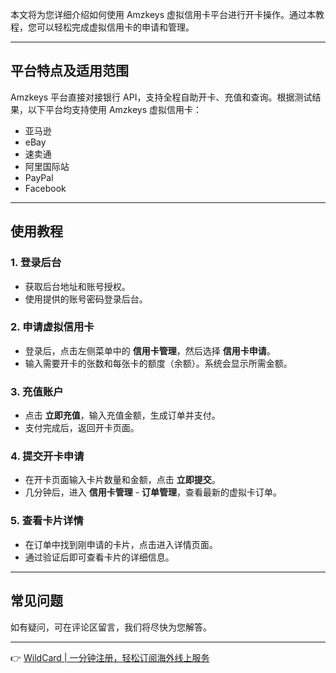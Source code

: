 本文将为您详细介绍如何使用 Amzkeys 虚拟信用卡平台进行开卡操作。通过本教程，您可以轻松完成虚拟信用卡的申请和管理。

---

## 平台特点及适用范围

Amzkeys 平台直接对接银行 API，支持全程自助开卡、充值和查询。根据测试结果，以下平台均支持使用 Amzkeys 虚拟信用卡：

- 亚马逊
- eBay
- 速卖通
- 阿里国际站
- PayPal
- Facebook

---

## 使用教程

### 1. 登录后台
- 获取后台地址和账号授权。
- 使用提供的账号密码登录后台。

### 2. 申请虚拟信用卡
- 登录后，点击左侧菜单中的 **信用卡管理**，然后选择 **信用卡申请**。
- 输入需要开卡的张数和每张卡的额度（余额）。系统会显示所需金额。

### 3. 充值账户
- 点击 **立即充值**，输入充值金额，生成订单并支付。
- 支付完成后，返回开卡页面。

### 4. 提交开卡申请
- 在开卡页面输入卡片数量和金额，点击 **立即提交**。
- 几分钟后，进入 **信用卡管理** - **订单管理**，查看最新的虚拟卡订单。

### 5. 查看卡片详情
- 在订单中找到刚申请的卡片，点击进入详情页面。
- 通过验证后即可查看卡片的详细信息。

---

## 常见问题
如有疑问，可在评论区留言，我们将尽快为您解答。

---

👉 [WildCard | 一分钟注册，轻松订阅海外线上服务](https://bit.ly/bewildcard)